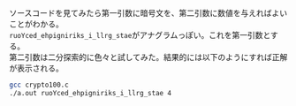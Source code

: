 ソースコードを見てみたら第一引数に暗号文を、第二引数に数値を与えればよいことがわかる。  
``ruoYced_ehpigniriks_i_llrg_stae``がアナグラムっぽい。これを第一引数とする。  
第二引数は二分探索的に色々と試してみた。結果的には以下のようにすれば正解が表示される。  

```bash
gcc crypto100.c
./a.out ruoYced_ehpigniriks_i_llrg_stae 4
```
